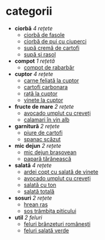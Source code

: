 # categorii

* **ciorbă** *4 rețete*
  * [ciorbă de fasole](retete/ciorbă_de_fasole.md)
  * [ciorbă de pui cu ciuperci](retete/ciorbă_de_pui_cu_ciuperci.md)
  * [supă cremă de cartofi](retete/supă_cremă_de_cartofi.md)
  * [supă și rasol](retete/supă_și_rasol.md)
* **compot** *1 rețetă*
  * [compot de rabarbăr](retete/compot_de_rabarbăr.md)
* **cuptor** *4 rețete*
  * [carne feliată la cuptor](retete/carne_feliată_la_cuptor.md)
  * [cartofi carbonara](retete/cartofi_carbonara.md)
  * [rață la cuptor](retete/rață_la_cuptor.md)
  * [vinete la cuptor](retete/vinete_la_cuptor.md)
* **fructe de mare** *2 rețete*
  * [avocado umplut cu creveți](retete/avocado_umplut_cu_creveți.md)
  * [calamari în vin alb](retete/calamari_în_vin_alb.md)
* **garnitură** *2 rețete*
  * [piure de cartofi](retete/piure_de_cartofi.md)
  * [spanac scăzut](retete/spanac_scăzut.md)
* **mic dejun** *2 rețete*
  * [mic dejun brașovean](retete/mic_dejun_brașovean.md)
  * [papară tărănească](retete/papară_tărănească.md)
* **salată** *4 rețete*
  * [ardei copt cu salată de vinete](retete/ardei_copt_cu_salată_de_vinete.md)
  * [avocado umplut cu creveți](retete/avocado_umplut_cu_creveți.md)
  * [salată cu ton](retete/salată_cu_ton.md)
  * [salată totală](retete/salată_totală.md)
* **sosuri** *2 rețete*
  * [hrean ras](retete/hrean_ras.md)
  * [sos trâmbița piticului](retete/sos_trâmbița_piticului.md)
* **util** *2 feluri*
   * [feluri brânzeturi românești](retete/feluri_brânzeturi_românești.md)
   * [feluri salată verde](retete/feluri_salată_verde.md)
